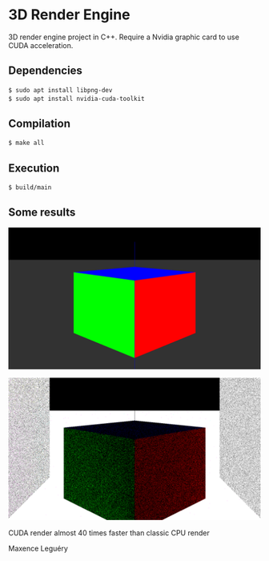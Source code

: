 # 3D Render Engine

3D render engine project in C++.
Require a Nvidia graphic card to use CUDA acceleration.

## Dependencies

```bash
$ sudo apt install libpng-dev
$ sudo apt install nvidia-cuda-toolkit
```

## Compilation

```bash
$ make all
```

## Execution

```bash
$ build/main
```

## Some results

![Simple render of cube](/cube.png)

![Raytraced render of cube](/cube3.png)

CUDA render almost 40 times faster than classic CPU render

Maxence Leguéry
